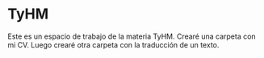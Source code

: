 # TyHM
Este es un espacio de trabajo de la materia TyHM.
Crearé una carpeta con mi CV. 
Luego crearé otra carpeta con la traducción de un texto. 
